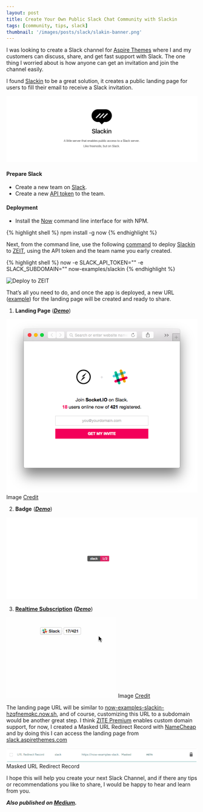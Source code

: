 ```yaml
---
layout: post
title: Create Your Own Public Slack Chat Community with Slackin
tags: [community, tips, slack]
thumbnail: '/images/posts/slack/slakin-banner.png'
---
```


I was looking to create a Slack channel for [Aspire Themes](https://aspirethemes.com/?utm_source=medium&utm_medium=articles) where I and my customers can discuss, share, and get fast support with Slack. The one thing I worried about is how anyone can get an invitation and join the channel easily.

I found [Slackin](https://github.com/rauchg/slackin) to be a great solution, it creates a public landing page for users to fill their email to receive a Slack invitation.

![Slakin](/images/posts/slack/slakin-banner.png)

#### Prepare Slack

* Create a new team on [Slack](https://slack.com/).
* Create a new [API token](https://get.slack.help/hc/en-us/articles/215770388-Create-and-regenerate-API-tokens) to the team.

#### Deployment

* Install the [Now](https://zeit.co/download#command-line) command line interface for with NPM.

{% highlight shell %}
npm install -g now
{% endhighlight %}

Next, from the command line, use the following [command](https://github.com/rauchg/slackin#usage) to deploy [Slackin](https://github.com/rauchg/slackin) to [ZEIT](https://zeit.co/), using the API token and the team name you early created.

{% highlight shell %}
now -e SLACK_API_TOKEN="<token>" -e SLACK_SUBDOMAIN="<team-name>" now-examples/slackin
{% endhighlight %}

![Deploy to ZEIT](https://cdn-images-1.medium.com/max/1000/1*Jdu14gnFx5vvGGOO6FrTyQ.png)

That’s all you need to do, and once the app is deployed, a new URL ([example](https://now-examples-slackin-hzqfnemqkc.now.sh/)) for the landing page will be created and ready to share.

1. **Landing Page** (***[Demo](http://now-examples-slackin-hzqfnemqkc.now.sh/)***)

![Slakin Landing Page](/images/posts/slack/slakin-landing-page.png)
<span class="figcaption_hack">Image [Credit](https://www.producthunt.com/posts/slackin-2#comment-87632)</span>

2. **Badge** (***[Demo](http://now-examples-slackin-hzqfnemqkc.now.sh/badge.svg)***)

![Slakin Badge](/images/posts/slack/slakin-badge.jpg)

3. **[Realtime Subscription](https://github.com/rauchg/slackin#realtime-demo)** ***([Demo](https://jsbin.com/xoqoxaleke/edit?output)***)

![Slakin Badge](/images/posts/slack/slakin-realtime.gif)
<span class="figcaption_hack">Image [Credit](https://www.producthunt.com/posts/slackin-2#comment-87632)</span>

The landing page URL will be similar to [now-examples-slackin-hzqfnemqkc.now.sh](https://now-examples-slackin-hzqfnemqkc.now.sh/), and of course, customizing this URL to a subdomain would be another great step. I think [ZITE Premium](https://zeit.co/now#pricing) enables custom domain support, for now, I created a Masked URL Redirect Record with [NameCheap](http://bit.ly/aspire-namecheap) and by doing this I can access the landing page from [slack.aspirethemes.com](http://slack.aspirethemes.com/)

![Masked URL Redirect Record](/images/posts/slack/domain-redirect.png)
<span class="figcaption_hack">Masked URL Redirect Record</span>

I hope this will help you create your next Slack Channel, and if there any tips or recommendations you like to share, I would be happy to hear and learn from you.

***Also published on [Medium](https://medium.com/aspirethemes/create-your-own-public-slack-chat-community-with-slackin-1825c1d3efb2#.98jzi2xiz).***